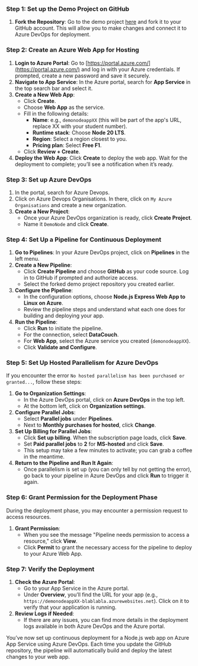 ### Step 1: Set up the Demo Project on GitHub
1. **Fork the Repository**: Go to the demo project [here](https://github.com/BrightBoost/deploy-azure) and fork it to your GitHub account. This will allow you to make changes and connect it to Azure DevOps for deployment.

### Step 2: Create an Azure Web App for Hosting
1. **Login to Azure Portal**: Go to [https://portal.azure.com/](https://portal.azure.com/) and log in with your Azure credentials. If prompted, create a new password and save it securely.
2. **Navigate to App Service**: In the Azure portal, search for **App Service** in the top search bar and select it.
3. **Create a New Web App**:
   - Click **Create**.
   - Choose **Web App** as the service.
   - Fill in the following details:
     - **Name**: e.g., `demonodeappXX` (this will be part of the app's URL, replace XX with your student number).
     - **Runtime stack**: Choose **Node 20 LTS**.
     - **Region**: Select a region closest to you.
     - **Pricing plan**: Select **Free F1**.
   - Click **Review + Create**.
4. **Deploy the Web App**: Click **Create** to deploy the web app. Wait for the deployment to complete; you’ll see a notification when it’s ready.

### Step 3: Set up Azure DevOps
1. In the portal, search for Azure Devops.  
2. Click on Azure Devops Organisations. In there, click on `My Azure Organisations` and create a new organization.
3. **Create a New Project**:
   - Once your Azure DevOps organization is ready, click **Create Project**.
   - Name it `DemoNode` and click **Create**.

### Step 4: Set Up a Pipeline for Continuous Deployment
1. **Go to Pipelines**: In your Azure DevOps project, click on **Pipelines** in the left menu.
2. **Create a New Pipeline**:
   - Click **Create Pipeline** and choose **GitHub** as your code source. Log in to GitHub if prompted and authorize access.
   - Select the forked demo project repository you created earlier.
3. **Configure the Pipeline**:
   - In the configuration options, choose **Node.js Express Web App to Linux on Azure**.
   - Review the pipeline steps and understand what each one does for building and deploying your app.
4. **Run the Pipeline**:
   - Click **Run** to initiate the pipeline.
   - For the connection, select **DataCouch**.
   - For **Web App**, select the Azure service you created (`demonodeappXX`).
   - Click **Validate and Configure**.

### Step 5: Set Up Hosted Parallelism for Azure DevOps
If you encounter the error `No hosted parallelism has been purchased or granted...`, follow these steps:

1. **Go to Organization Settings**:
   - In the Azure DevOps portal, click on **Azure DevOps** in the top left.
   - At the bottom left, click on **Organization settings**.
2. **Configure Parallel Jobs**:
   - Select **Parallel jobs** under **Pipelines**.
   - Next to **Monthly purchases for hosted**, click **Change**.
3. **Set Up Billing for Parallel Jobs**:
   - Click **Set up billing**. When the subscription page loads, click **Save**.
   - Set **Paid parallel jobs** to **2** for **MS-hosted** and click **Save**.
   - This setup may take a few minutes to activate; you can grab a coffee in the meantime.
4. **Return to the Pipeline and Run It Again**:
   - Once parallelism is set up (you can only tell by not getting the error), go back to your pipeline in Azure DevOps and click **Run** to trigger it again. 

### Step 6: Grant Permission for the Deployment Phase
During the deployment phase, you may encounter a permission request to access resources.

1. **Grant Permission**:
   - When you see the message "Pipeline needs permission to access a resource," click **View**.
   - Click **Permit** to grant the necessary access for the pipeline to deploy to your Azure Web App.

### Step 7: Verify the Deployment
1. **Check the Azure Portal**:
   - Go to your App Service in the Azure portal.
   - Under **Overview**, you’ll find the URL for your app (e.g., `https://demonodeappXX-blablabla.azurewebsites.net`). Click on it to verify that your application is running.
2. **Review Logs if Needed**:
   - If there are any issues, you can find more details in the deployment logs available in both Azure DevOps and the Azure portal.

You’ve now set up continuous deployment for a Node.js web app on Azure App Service using Azure DevOps. Each time you update the GitHub repository, the pipeline will automatically build and deploy the latest changes to your web app.
